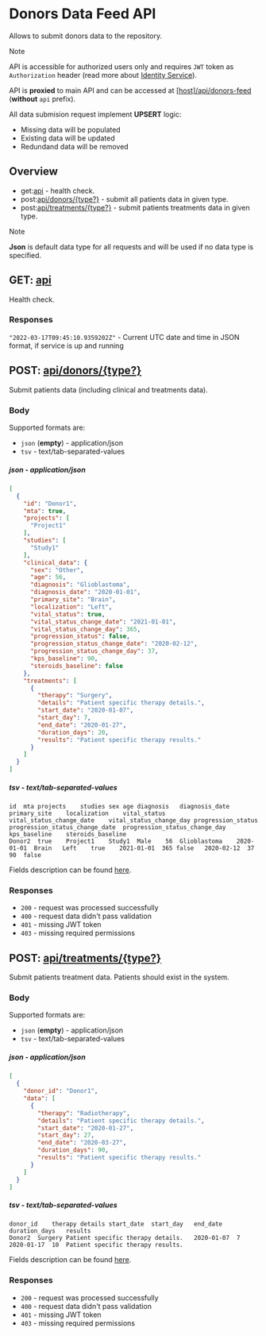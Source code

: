 # Donors Data Feed API
Allows to submit donors data to the repository.

> [!Note]
> API is accessible for authorized users only and requires `JWT` token as `Authorization` header (read more about [Identity Service](https://github.com/dkfz-unite/unite-identity)).

API is **proxied** to main API and can be accessed at [[host]/api/donors-feed](http://localhost/api/donors-feed) (**without** `api` prefix).

All data submision request implement **UPSERT** logic:
- Missing data will be populated
- Existing data will be updated
- Redundand data will be removed


## Overview
- get:[api](#get-api) - health check.
- post:[api/donors/{type?}](#post-apidonorstype) - submit all patients data in given type.
- post:[api/treatments/{type?}](#post-apitreatmentstype) - submit patients treatments data in given type.

> [!Note]
> **Json** is default data type for all requests and will be used if no data type is specified.


## GET: [api](http://localhost:5100/api)
Health check.

### Responses
`"2022-03-17T09:45:10.9359202Z"` - Current UTC date and time in JSON format, if service is up and running


## POST: [api/donors/{type?}](http://localhost:5100/api/donors)
Submit patients data (including clinical and treatments data).

### Body
Supported formats are:
- `json` (**empty**) - application/json
- `tsv` - text/tab-separated-values

##### json - application/json
```json
[
  {
    "id": "Donor1",
    "mta": true,
    "projects": [
      "Project1"
    ],
    "studies": [
      "Study1"
    ],
    "clinical_data": {
      "sex": "Other",
      "age": 56,
      "diagnosis": "Glioblastoma",
      "diagnosis_date": "2020-01-01",
      "primary_site": "Brain",
      "localization": "Left",
      "vital_status": true,
      "vital_status_change_date": "2021-01-01",
      "vital_status_change_day": 365,
      "progression_status": false,
      "progression_status_change_date": "2020-02-12",
      "progression_status_change_day": 37,
      "kps_baseline": 90,
      "steroids_baseline": false
    },
    "treatments": [
      {
        "therapy": "Surgery",
        "details": "Patient specific therapy details.",
        "start_date": "2020-01-07",
        "start_day": 7,
        "end_date": "2020-01-27",
        "duration_days": 20,
        "results": "Patient specific therapy results."
      }
    ]
  }
]
```

##### tsv - text/tab-separated-values
```tsv
id	mta	projects	studies	sex	age	diagnosis	diagnosis_date	primary_site	localization	vital_status	vital_status_change_date	vital_status_change_day	progression_status	progression_status_change_date	progression_status_change_day	kps_baseline	steroids_baseline
Donor2	true	Project1	Study1	Male	56	Glioblastoma	2020-01-01	Brain	Left	true	2021-01-01	365	false	2020-02-12	37	90	false
```

Fields description can be found [here](./api-models-donors.md).

### Responses
- `200` - request was processed successfully
- `400` - request data didn't pass validation
- `401` - missing JWT token
- `403` - missing required permissions



## POST: [api/treatments/{type?}](http://localhost:5100/api/treatments)
Submit patients treatment data. Patients should exist in the system.

### Body
Supported formats are:
- `json` (**empty**) - application/json
- `tsv` - text/tab-separated-values

##### json - application/json
```json
[
  {
    "donor_id": "Donor1",
    "data": [
      {
        "therapy": "Radiotherapy",
        "details": "Patient specific therapy details.",
        "start_date": "2020-01-27",
        "start_day": 27,
        "end_date": "2020-03-27",
        "duration_days": 90,
        "results": "Patient specific therapy results."
      }
    ]
  }
]
```

##### tsv - text/tab-separated-values
```tsv
donor_id	therapy	details	start_date	start_day	end_date	duration_days	results
Donor2	Surgery	Patient specific therapy details.	2020-01-07	7	2020-01-17	10	Patient specific therapy results.
```

Fields description can be found [here](api-models-treatments.md).

### Responses
- `200` - request was processed successfully
- `400` - request data didn't pass validation
- `401` - missing JWT token
- `403` - missing required permissions
